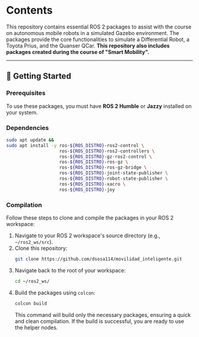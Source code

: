 # Contents

This repository contains essential ROS 2 packages to assist with the course on autonomous mobile robots in a simulated Gazebo environment. The packages provide the core functionalities to simulate a Differential Robot, a Toyota Prius, and the Quanser QCar. **This repository also includes packages created during the course of "Smart Mobility".**

-----

## 🚀 Getting Started

### Prerequisites

To use these packages, you must have **ROS 2 Humble** or **Jazzy** installed on your system.

### Dependencies

```bash
sudo apt update &&
sudo apt install -y ros-${ROS_DISTRO}-ros2-control \
                    ros-${ROS_DISTRO}-ros2-controllers \
                    ros-${ROS_DISTRO}-gz-ros2-control \
                    ros-${ROS_DISTRO}-ros-gz \
                    ros-${ROS_DISTRO}-ros-gz-bridge \
                    ros-${ROS_DISTRO}-joint-state-publisher \
                    ros-${ROS_DISTRO}-robot-state-publisher \
                    ros-${ROS_DISTRO}-xacro \
                    ros-${ROS_DISTRO}-joy
```


### Compilation

Follow these steps to clone and compile the packages in your ROS 2 workspace:

1.  Navigate to your ROS 2 workspace's source directory (e.g., `~/ros2_ws/src`).
2.  Clone this repository:
    ```bash
    git clone https://github.com/dsosa114/movilidad_inteligente.git
    ```
3.  Navigate back to the root of your workspace:
    ```bash
    cd ~/ros2_ws/
    ```
4.  Build the packages using `colcon`:
    ```bash
    colcon build
    ```
    This command will build only the necessary packages, ensuring a quick and clean compilation. If the build is successful, you are ready to use the helper nodes.
